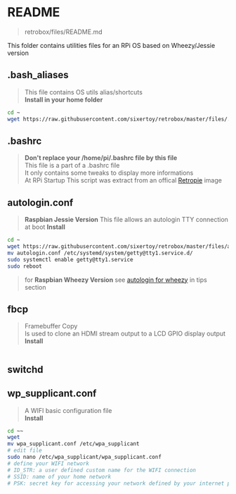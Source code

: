 # README

> retrobox/files/README.md

This folder contains utilities files for an RPi OS based on Wheezy/Jessie version

## .bash_aliases

> This file contains OS utils alias/shortcuts<br>
> **Install in your home folder**

```bash
cd ~
wget https://raw.githubusercontent.com/sixertoy/retrobox/master/files/.bash_aliases
```

## .bashrc

> **Don't replace your /home/pi/.bashrc file by this file**<br>
> This file is a part of a .bashrc file<br>
> It only contains some tweaks to display more informations<br>
> At RPi Startup
> This script was extract from an offical [Retropie](https://github.com/RetroPie/RetroPie-Setup) image

## autologin.conf

> **Raspbian Jessie Version**
> This file allows an autologin TTY connection at boot
> **Install**

```bash
cd ~
wget https://raw.githubusercontent.com/sixertoy/retrobox/master/files/autologin.conf
mv autologin.conf /etc/systemd/system/getty@tty1.service.d/
sudo systemctl enable getty@tty1.service
sudo reboot
```

> for **Raspbian Wheezy Version** see [autologin for wheezy](./../tips/AUTOLOGIN_WHEEZY.md) in tips section

## fbcp

> Framebuffer Copy<br>
> Is used to clone an HDMI stream output to a LCD GPIO display output<br>
> **Install**

```bash
```

## switchd

## wp_supplicant.conf

> A WIFI basic configuration file<br>
> **Install**

```bash
cd ~~
wget 
mv wpa_supplicant.conf /etc/wpa_supplicant
# edit file
sudo nano /etc/wpa_supplicant/wpa_supplicant.conf
# define your WIFI network
# ID_STR: a user defined custom name for the WIFI connection
# SSID: name of your home network
# PSK: secret key for accessing your network defined by your internet provider
```

